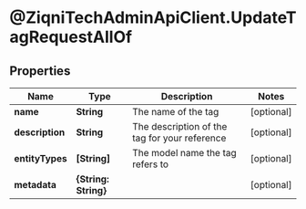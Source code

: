# @ZiqniTechAdminApiClient.UpdateTagRequestAllOf

## Properties

Name | Type | Description | Notes
------------ | ------------- | ------------- | -------------
**name** | **String** | The name of the tag | [optional] 
**description** | **String** | The description of the tag for your reference | [optional] 
**entityTypes** | **[String]** | The model name the tag refers to | [optional] 
**metadata** | **{String: String}** |  | [optional] 


